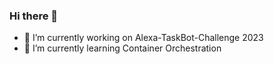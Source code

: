 ### Hi there 👋

- 🔭 I’m currently working on Alexa-TaskBot-Challenge 2023
- 🌱 I’m currently learning Container Orchestration

<!--
Important  Link : https://www.youtube.com/watch?v=G-EGDH50hGE&ab_channel=RishavChanda

**rishabhbhatt009/rishabhbhatt009** is a ✨ _special_ ✨ repository because its `README.md` (this file) appears on your GitHub profile.

Here are some ideas to get you started:

- 🔭 I’m currently working on ...
- 🌱 I’m currently learning ...
- 👯 I’m looking to collaborate on ...
- 🤔 I’m looking for help with ...
- 💬 Ask me about ...
- 📫 How to reach me: ...
- 😄 Pronouns: ...
- ⚡ Fun fact: ...
-->
